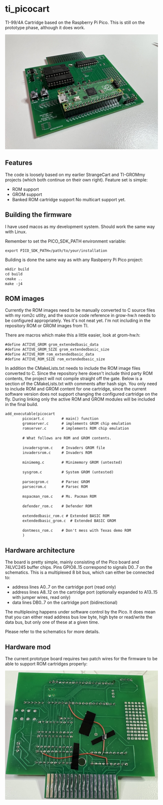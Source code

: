 # ti_picocart
TI-99/4A Cartridge based on the Raspberry Pi Pico. This is still on the prototype phase, although it does work.

![picocart picture](pictures/IMG_7161%20Large.jpeg)

## Features
The code is loosely based on my earlier StrangeCart and TI-GROMmy projects (which both continue on their own right).
Feature set is simple:
- ROM support
- GROM support
- Banked ROM cartridge support
No multicart support yet.

## Building the firmware
I have used macos as my development system. Should work the same way with Linux.

Remember to set the PICO_SDK_PATH environment variable: 
```
export PICO_SDK_PATH=/path/to/your/installation
```

Building is done the same way as with any Rasbperry Pi Pico project:

```
mkdir build
cd build
cmake ..
make -j4
```


## ROM images
Currently the ROM images need to be manually converted to C source files with my rom2c utlity, and the source code reference in grow-hw.h needs to be configured appropriately. Yes it's not neat yet. I'm not including in the repository ROM or GROM images from TI.

There are macros which make this a little easier, look at grom-hw.h:
```
#define ACTIVE_GROM grom_extendedbasic_data
#define ACTIVE_GROM_SIZE grom_extendedbasic_size
#define ACTIVE_ROM rom_extendedbasic_data
#define ACTIVE_ROM_SIZE	rom_extendedbasic_size
```

In addition the CMakeLists.txt needs to include the ROM image files converted to C. Since the repository here doesn't include third party ROM contents, the project will not compile straight off the gate. Below is a section of the CMakeLists.txt with comments after hash sign. You only need to include ROM and GROM content for one cartridge, since the current software version does not support changing the configured cartridge on the fly. During linking only the active ROM and GROM modules will be included in the final build.
```
add_executable(picocart
        picocart.c        # main() function
        gromserver.c      # implements GROM chip emulation
        romserver.c       # implements ROM chip emulation
        
        # What follows are ROM and GROM contents.
        
        invadersgrom.c    # Invaders GROM file 
        invadersrom.c     # Invaders ROM
        
        minimemg.c        # Minimemory GROM (untested)
        
        sysgrom.c         # System GROM (untested)
        
        parsecgrom.c      # Parsec GROM
        parsecrom.c       # Parsec ROM
        
        mspacman_rom.c    # Ms. Pacman ROM
        
        defender_rom.c    # Defender ROM
        
        extendedbasic_rom.c # Extended BASIC ROM
        extendedbasic_grom.c  # Extended BASIC GROM
        
        dontmess_rom.c    # Don't mess with Texas demo ROM
        )
```

## Hardware architecture
The board is pretty simple, mainly consisting of the Pico board and 74LVC245 buffer chips.
Pins GPIO8..15 correspond to signals D0..7 on the schematics. This is a multiplexed 8 bit bus, which can either be connected to:
- address lines A0..7 on the cartridge port (read only)
- address lines A8..12 on the cartridge port (optionally expanded to A13..15 with jumper wires, read only)
- data lines DB0..7 on the cartridge port (bidirectional)

The multiplexing happens under software control by the Pico. It does mean that you can either read address bus low byte, high byte or read/write the data bus, but only one of these at a given time.

Please refer to the schematics for more details.

## Hardware mod
The current prototype board requires two patch wires for the firmware to be able to support ROM cartridges properly:

![Patch wires](pictures/IMG_7199%20Large.jpeg)


